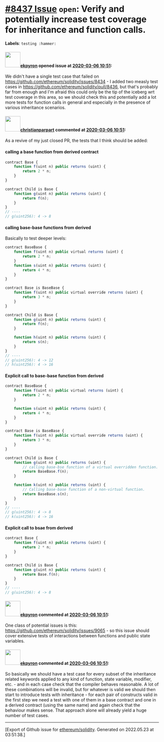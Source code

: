 # [\#8437 Issue](https://github.com/ethereum/solidity/issues/8437) `open`: Verify and potentially increase test coverage for inheritance and function calls.
**Labels**: `testing :hammer:`


#### <img src="https://avatars.githubusercontent.com/u/1347491?v=4" width="50">[ekpyron](https://github.com/ekpyron) opened issue at [2020-03-06 10:51](https://github.com/ethereum/solidity/issues/8437):

We didn't have a single test case that failed on https://github.com/ethereum/solidity/issues/8434 - I added two measly test cases in https://github.com/ethereum/solidity/pull/8436, but that's probably far from enough and I'm afraid this could only be the tip of the iceberg wrt test coverage in this area, so we should check this and potentially add a lot more tests for function calls in general and especially in the presence of various inheritance scenarios.

#### <img src="https://avatars.githubusercontent.com/u/56763?u=3e46099035fcc96e01be5297c24450bf40d92134&v=4" width="50">[christianparpart](https://github.com/christianparpart) commented at [2020-03-06 10:51](https://github.com/ethereum/solidity/issues/8437#issuecomment-624593033):

As a revive of my just closed PR, the tests that I think should be added:

#### calling a base function from derived contract
```typescript
contract Base {
	function f(uint n) public returns (uint) {
		return 2 * n;
	}
}

contract Child is Base {
	function g(uint n) public returns (uint) {
		return f(n);
	}
}
// ----
// g(uint256): 4 -> 8
```

#### calling base-base functions from derived
Basically to test deeper levels:

```typescript
contract BaseBase {
	function f(uint n) public virtual returns (uint) {
		return 2 * n;
	}
	function s(uint n) public returns (uint) {
		return 4 * n;
	}
}

contract Base is BaseBase {
	function f(uint n) public virtual override returns (uint) {
		return 3 * n;
	}
}

contract Child is Base {
	function g(uint n) public returns (uint) {
		return f(n);
	}

	function h(uint n) public returns (uint) {
		return s(n);
	}
}
// ----
// g(uint256): 4 -> 12
// h(uint256): 4 -> 16
```

#### Explicit call to base-base function from derived

```typescript
contract BaseBase {
	function f(uint n) public virtual returns (uint) {
		return 2 * n;
	}

	function s(uint n) public returns (uint) {
		return 4 * n;
	}
}

contract Base is BaseBase {
	function f(uint n) public virtual override returns (uint) {
		return 3 * n;
	}
}

contract Child is Base {
	function g(uint n) public returns (uint) {
		// calling base-bse function of a virtual overridden function.
		return BaseBase.f(n);
	}

	function k(uint n) public returns (uint) {
		// Calling base-base function of a non-virtual function.
		return BaseBase.s(n);
	}
}
// ----
// g(uint256): 4 -> 8
// k(uint256): 4 -> 16
```

#### Explicit call to bsae from derived
```typescript
contract Base {
	function f(uint n) public returns (uint) {
		return 2 * n;
	}
}

contract Child is Base {
	function g(uint n) public returns (uint) {
		return Base.f(n);
	}
}
// ----
// g(uint256): 4 -> 8
````

#### <img src="https://avatars.githubusercontent.com/u/1347491?v=4" width="50">[ekpyron](https://github.com/ekpyron) commented at [2020-03-06 10:51](https://github.com/ethereum/solidity/issues/8437#issuecomment-637641901):

One class of potential issues is this: https://github.com/ethereum/solidity/issues/9065 - so this issue should cover extensive tests of interactions between functions and public state variables.

#### <img src="https://avatars.githubusercontent.com/u/1347491?v=4" width="50">[ekpyron](https://github.com/ekpyron) commented at [2020-03-06 10:51](https://github.com/ethereum/solidity/issues/8437#issuecomment-637645623):

So basically we should have a test case for every subset of the inheritance related keywords applied to any kind of function, state variable, modifier, etc. - and in each case check that the compiler behaves reasonable.
A lot of these combinations will be invalid, but for whatever is valid we should then start to introduce tests with inheritance - for each pair of constructs valid in the first step we need a test with one of them in a base contract and one in a derived contract (using the same name) and again check that the behaviour makes sense. That approach alone will already yield a huge number of test cases.


-------------------------------------------------------------------------------



[Export of Github issue for [ethereum/solidity](https://github.com/ethereum/solidity). Generated on 2022.05.23 at 03:51:38.]

